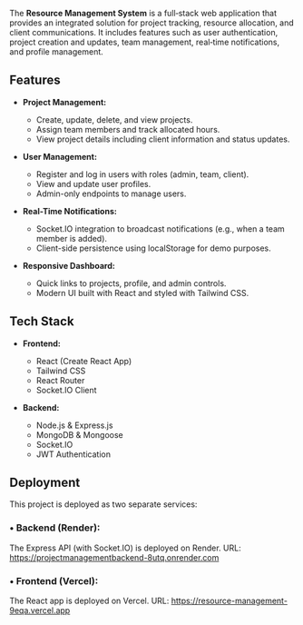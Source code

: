 The **Resource Management System** is a full‑stack web application that provides an integrated solution for project tracking, resource allocation, and client communications. It includes features such as user authentication, project creation and updates, team management, real‑time notifications, and profile management.

## Features

- **Project Management:**
  - Create, update, delete, and view projects.
  - Assign team members and track allocated hours.
  - View project details including client information and status updates.
  
- **User Management:**
  - Register and log in users with roles (admin, team, client).
  - View and update user profiles.
  - Admin-only endpoints to manage users.
  
- **Real-Time Notifications:**
  - Socket.IO integration to broadcast notifications (e.g., when a team member is added).
  - Client-side persistence using localStorage for demo purposes.

- **Responsive Dashboard:**
  - Quick links to projects, profile, and admin controls.
  - Modern UI built with React and styled with Tailwind CSS.

## Tech Stack

- **Frontend:**
  - React (Create React App)
  - Tailwind CSS
  - React Router
  - Socket.IO Client

- **Backend:**
  - Node.js & Express.js
  - MongoDB & Mongoose
  - Socket.IO
  - JWT Authentication


## Deployment

This project is deployed as two separate services:
###	•	Backend (Render):

The Express API (with Socket.IO) is deployed on Render.
URL: https://projectmanagementbackend-8utq.onrender.com

###	•	Frontend (Vercel):
The React app is deployed on Vercel.
URL: https://resource-management-9eqa.vercel.app
